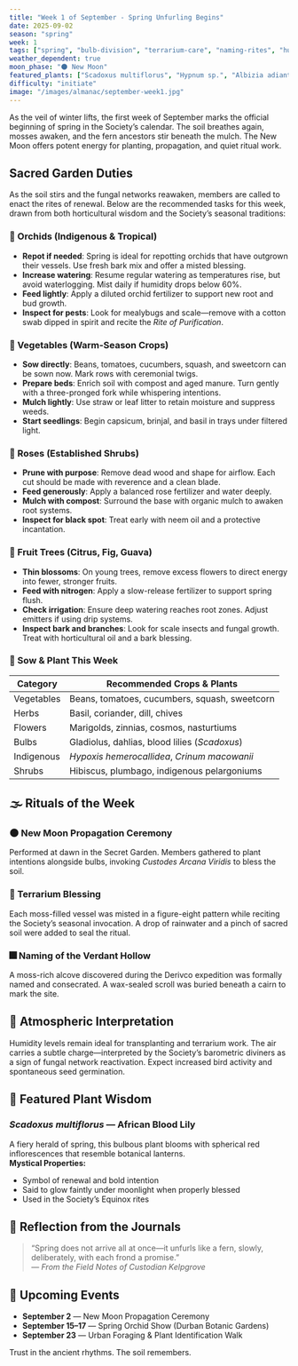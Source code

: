 ```yaml
---
title: "Week 1 of September - Spring Unfurling Begins"
date: 2025-09-02
season: "spring"
week: 1
tags: ["spring", "bulb-division", "terrarium-care", "naming-rites", "humidity-rituals"]
weather_dependent: true
moon_phase: "🌑 New Moon"
featured_plants: ["Scadoxus multiflorus", "Hypnum sp.", "Albizia adianthifolia"]
difficulty: "initiate"
image: "/images/almanac/september-week1.jpg"
---
```


As the veil of winter lifts, the first week of September marks the official beginning of spring in the Society’s calendar. The soil breathes again, mosses awaken, and the fern ancestors stir beneath the mulch. The New Moon offers potent energy for planting, propagation, and quiet ritual work.

## Sacred Garden Duties

As the soil stirs and the fungal networks reawaken, members are called to enact the rites of renewal. Below are the recommended tasks for this week, drawn from both horticultural wisdom and the Society’s seasonal traditions:

### 🌸 Orchids (Indigenous & Tropical)

- **Repot if needed**: Spring is ideal for repotting orchids that have outgrown their vessels. Use fresh bark mix and offer a misted blessing.
- **Increase watering**: Resume regular watering as temperatures rise, but avoid waterlogging. Mist daily if humidity drops below 60%.
- **Feed lightly**: Apply a diluted orchid fertilizer to support new root and bud growth.
- **Inspect for pests**: Look for mealybugs and scale—remove with a cotton swab dipped in spirit and recite the *Rite of Purification*.

### 🥬 Vegetables (Warm-Season Crops)

- **Sow directly**: Beans, tomatoes, cucumbers, squash, and sweetcorn can be sown now. Mark rows with ceremonial twigs.
- **Prepare beds**: Enrich soil with compost and aged manure. Turn gently with a three-pronged fork while whispering intentions.
- **Mulch lightly**: Use straw or leaf litter to retain moisture and suppress weeds.
- **Start seedlings**: Begin capsicum, brinjal, and basil in trays under filtered light.

### 🌹 Roses (Established Shrubs)

- **Prune with purpose**: Remove dead wood and shape for airflow. Each cut should be made with reverence and a clean blade.
- **Feed generously**: Apply a balanced rose fertilizer and water deeply.
- **Mulch with compost**: Surround the base with organic mulch to awaken root systems.
- **Inspect for black spot**: Treat early with neem oil and a protective incantation.

### 🍊 Fruit Trees (Citrus, Fig, Guava)

- **Thin blossoms**: On young trees, remove excess flowers to direct energy into fewer, stronger fruits.
- **Feed with nitrogen**: Apply a slow-release fertilizer to support spring flush.
- **Check irrigation**: Ensure deep watering reaches root zones. Adjust emitters if using drip systems.
- **Inspect bark and branches**: Look for scale insects and fungal growth. Treat with horticultural oil and a bark blessing.

### 🌿 Sow & Plant This Week

| Category     | Recommended Crops & Plants                          |
|--------------|-----------------------------------------------------|
| Vegetables   | Beans, tomatoes, cucumbers, squash, sweetcorn       |
| Herbs        | Basil, coriander, dill, chives                      |
| Flowers      | Marigolds, zinnias, cosmos, nasturtiums             |
| Bulbs        | Gladiolus, dahlias, blood lilies (*Scadoxus*)       |
| Indigenous   | *Hypoxis hemerocallidea*, *Crinum macowanii*        |
| Shrubs       | Hibiscus, plumbago, indigenous pelargoniums         |

## 🌫️ Rituals of the Week

### 🌑 New Moon Propagation Ceremony
Performed at dawn in the Secret Garden. Members gathered to plant intentions alongside bulbs, invoking *Custodes Arcana Viridis* to bless the soil.

### 🧴 Terrarium Blessing
Each moss-filled vessel was misted in a figure-eight pattern while reciting the Society’s seasonal invocation. A drop of rainwater and a pinch of sacred soil were added to seal the ritual.

### 🎆 Naming of the Verdant Hollow
A moss-rich alcove discovered during the Derivco expedition was formally named and consecrated. A wax-sealed scroll was buried beneath a cairn to mark the site.

## 🧭 Atmospheric Interpretation

Humidity levels remain ideal for transplanting and terrarium work. The air carries a subtle charge—interpreted by the Society’s barometric diviners as a sign of fungal network reactivation. Expect increased bird activity and spontaneous seed germination.

## 🌿 Featured Plant Wisdom

### *Scadoxus multiflorus* — African Blood Lily  
A fiery herald of spring, this bulbous plant blooms with spherical red inflorescences that resemble botanical lanterns.  
**Mystical Properties:**  
- Symbol of renewal and bold intention  
- Said to glow faintly under moonlight when properly blessed  
- Used in the Society’s Equinox rites

## 🧘 Reflection from the Journals

> “Spring does not arrive all at once—it unfurls like a fern, slowly, deliberately, with each frond a promise.”  
> — *From the Field Notes of Custodian Kelpgrove*

## 📣 Upcoming Events

- **September 2** — New Moon Propagation Ceremony 
- **September 15–17** — Spring Orchid Show (Durban Botanic Gardens)  
- **September 23** — Urban Foraging & Plant Identification Walk

Trust in the ancient rhythms. The soil remembers.
